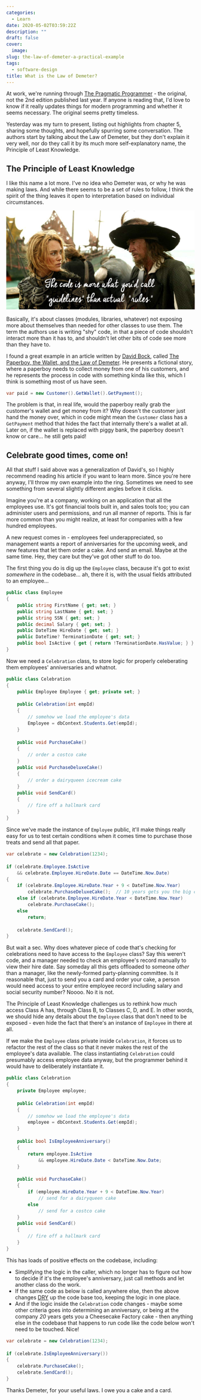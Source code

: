 ```yaml
---
categories:
  - Learn
date: 2020-05-02T03:59:22Z
description: ""
draft: false
cover:
  image:
slug: the-law-of-demeter-a-practical-example
tags:
  - software-design
title: What is the Law of Demeter?
---
```

At work, we're running through [The Pragmatic Programmer](https://amzn.to/2KNdr4i) - the original, not the 2nd edition published last year. If anyone is reading that, I'd love to know if it really updates things for modern programming and whether it seems necessary. The original seems pretty timeless.

Yesterday was my turn to present, listing out highlights from chapter 5, sharing some thoughts, and hopefully spurring some conversation. The authors start by talking about the Law of Demeter, but they don't explain it very well, nor do they call it by its much more self-explanatory name, the Principle of Least Knowledge.

## The Principle of Least Knowledge

I like this name a lot more. I've no idea who Demeter was, or why he was making laws. And while there seems to be a set of rules to follow, I think the spirit of the thing leaves it open to interpretation based on individual circumstances.

![](pirates.jpg)

Basically, it's about classes (modules, libraries, whatever) not exposing more about themselves than needed for other classes to use them. The term the authors use is writing "shy" code, in that a piece of code shouldn't interact more than it has to, and shouldn't let other bits of code see more than they have to.

I found a great example in an article written by [David Bock](https://www.linkedin.com/in/davidbock/), called [The Paperboy, the Wallet, and the Law of Demeter](https://www2.ccs.neu.edu/research/demeter/demeter-method/LawOfDemeter/paper-boy/demeter.pdf). He presents a fictional story, where a paperboy needs to collect money from one of his customers, and he represents the process in code with something kinda like this, which I think is something most of us have seen.

```csharp
var paid = new Customer().GetWallet().GetPayment();
```

The problem is that, in real life, would the paperboy really grab the customer's wallet and get money from it? Why doesn't the customer just hand the money over, which in code might mean the `Customer` class has a `GetPayment` method that hides the fact that internally there's a wallet at all. Later on, if the wallet is replaced with piggy bank, the paperboy doesn't know or care... he still gets paid!

## Celebrate good times, come on!

All that stuff I said above was a generalization of David's, so I highly recommend reading his article if you want to learn more. Since you're here anyway, I'll throw my own example into the ring. Sometimes we need to see something from several slightly different angles before it clicks.

Imagine you're at a company, working on an application that all the employees use. It's got financial tools built in, and sales tools too; you can administer users and permissions, and run all manner of reports. This is far more common than you might realize, at least for companies with a few hundred employees.

A new request comes in - employees feel underappreciated, so management wants a report of anniversaries for the upcoming week, and new features that let them order a cake. And send an email. Maybe at the same time. Hey, they care but they've got other stuff to do too.

The first thing you do is dig up the `Employee` class, because it's got to exist _somewhere_ in the codebase... ah, there it is, with the usual fields attributed to an employee...

```csharp
public class Employee
{
    public string FirstName { get; set; }
    public string LastName { get; set; }
    public string SSN { get; set; }
    public decimal Salary { get; set; }
    public DateTime HireDate { get; set; }
    public DateTime? TerminationDate { get; set; }
    public bool IsActive { get { return !TerminationDate.HasValue; } }
}
```

Now we need a `Celebration` class, to store logic for properly celeberating them employees' anniversaries and whatnot.

```csharp
public class Celebration
{
    public Employee Employee { get; private set; }
	
    public Celebration(int empId)
    {
        // somehow we load the employee's data
        Employee = dbContext.Students.Get(empId);
    }

    public void PurchaseCake()
    {
        // order a costco cake
    }
    public void PurchaseDeluxeCake()
    {
        // order a dairyqueen icecream cake
    }
    public void SendCard()
    {
        // fire off a hallmark card
    }
}
```

Since we've made the instance of `Employee` public, it'll make things really easy for us to test certain conditions when it comes time to purchase those treats and send all that paper.

```csharp
var celebrate = new Celebration(1234);

if (celebrate.Employee.IsActive
	&& celebrate.Employee.HireDate.Date == DateTime.Now.Date)
{
	if (celebrate.Employee.HireDate.Year + 9 < DateTime.Now.Year)
		celebrate.PurchaseDeluxeCake();  // 10 years gets you the big cake
	else if (celebrate.Employee.HireDate.Year < DateTime.Now.Year)
		celebrate.PurchaseCake();
	else
		return;

	celebrate.SendCard();
}
```

But wait a sec. Why does whatever piece of code that's checking for celebrations need to have access to the `Employee` class? Say this weren't code, and a manager needed to check an employee's record manually to view their hire date. Say someday all this gets offloaded to someone _other_ than a manager, like the newly-formed party-planning committee. Is it reasonable that, just to send you a card and order your cake, a person would need access to your entire employee record including salary and social security number? Noooo. No it is not.

The Principle of Least Knowledge challenges us to rethink how much access Class A has, through Class B, to Classes C, D, and E. In other words, we should hide any details about the `Employee` class that don't need to be exposed - even hide the fact that there's an instance of `Employee` in there at all.

If we make the `Employee` class private inside `Celebration`, it forces us to refactor the rest of the class so that it never makes the rest of the employee's data available. The class instantiating `Celebration` could presumably access employee data anyway, but the programmer behind it would have to deliberately instantiate it.

```csharp
public class Celebration
{
    private Employee employee;
	
    public Celebration(int empId)
    {
        // somehow we load the employee's data
        employee = dbContext.Students.Get(empId);
    }
	
    public bool IsEmployeeAnniversary()
    {
        return employee.IsActive
            && employee.HireDate.Date < DateTime.Now.Date;
    }
    
    public void PurchaseCake()
    {
        if (employee.HireDate.Year + 9 < DateTime.Now.Year)
            // send for a dairyqueen cake
        else
            // send for a costco cake
    }
    public void SendCard()
    {
        // fire off a hallmark card
    }
}
```

This has loads of positive effects on the codebase, including:

- Simplifying the logic in the caller, which no longer has to figure out how to decide if it's the employee's anniversary, just call methods and let another class do the work.
- If the same code as below is called anywhere else, then the above changes [DRY](https://dzone.com/articles/is-your-code-dry-or-wet) up the code base too, keeping the logic in one place.
- And if the logic inside the `Celebration` code changes - maybe some other criteria goes into determining an anniversary, or being at the company _20_ years gets you a Cheesecake Factory cake - then anything else in the codebase that happens to run code like the code below won't need to be touched. Nice!

```csharp
var celebrate = new Celebration(1234);

if (celebrate.IsEmployeeAnniversary())
{
    celebrate.PurchaseCake();
    celebrate.SendCard();
}
```

Thanks Demeter, for your useful laws. I owe you a cake and a card.
